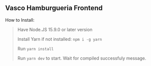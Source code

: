 ## Vasco Hamburgueria Frontend

How to Install:

> Have Node.JS 15.9.0 or later version
> 
> Install Yarn if not installed: `npm i -g yarn`
> 
> Run `yarn install`
> 
> Run `yarn dev` to start. Wait for compiled successfuly message.
